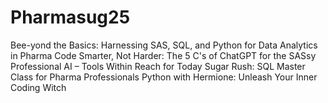# Pharmasug25
Bee-yond the Basics: Harnessing SAS, SQL, and Python for Data Analytics in Pharma
Code Smarter, Not Harder: The 5 C's of ChatGPT for the SASsy Professional
AI – Tools Within Reach for Today
Sugar Rush: SQL Master Class for Pharma Professionals
Python with Hermione: Unleash Your Inner Coding Witch
